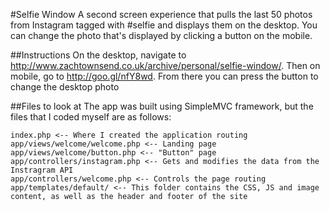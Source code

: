 #Selfie Window
A second screen experience that pulls the last 50 photos from Instagram tagged with #selfie and displays them on the desktop. You can change the photo that's displayed by clicking a button on the mobile.

##Instructions
On the desktop, navigate to http://www.zachtownsend.co.uk/archive/personal/selfie-window/. Then on mobile, go to http://goo.gl/nfY8wd. From there you can press the button to change the desktop photo

##Files to look at
The app was built using SimpleMVC framework, but the files that I coded myself are as follows:
```
index.php <-- Where I created the application routing
app/views/welcome/welcome.php <-- Landing page
app/views/welcome/button.php <-- "Button" page
app/controllers/instagram.php <-- Gets and modifies the data from the Instragram API
app/controllers/welcome.php <-- Controls the page routing
app/templates/default/ <-- This folder contains the CSS, JS and image content, as well as the header and footer of the site
```
